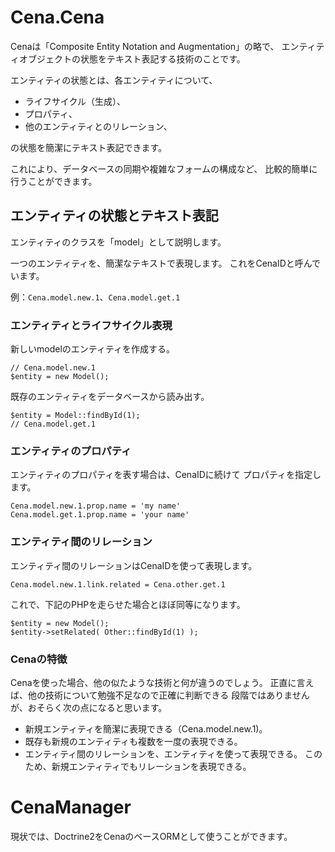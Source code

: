 Cena.Cena
=========

Cenaは「Composite Entity Notation and Augmentation」の略で、
エンティティオブジェクトの状態をテキスト表記する技術のことです。

エンティティの状態とは、各エンティティについて、

*   ライフサイクル（生成）、
*   プロパティ、
*   他のエンティティとのリレーション、

の状態を簡潔にテキスト表記できます。

これにより、データベースの同期や複雑なフォームの構成など、
比較的簡単に行うことができます。

エンティティの状態とテキスト表記
----------------------------

エンティティのクラスを「model」として説明します。

一つのエンティティを、簡潔なテキストで表現します。
これをCenaIDと呼んでいます。

例：```Cena.model.new.1```、```Cena.model.get.1```


### エンティティとライフサイクル表現

新しいmodelのエンティティを作成する。

```
// Cena.model.new.1
$entity = new Model();
```

既存のエンティティをデータベースから読み出す。

```
$entity = Model::findById(1);
// Cena.model.get.1
```

### エンティティのプロパティ

エンティティのプロパティを表す場合は、CenaIDに続けて
プロパティを指定します。

```
Cena.model.new.1.prop.name = 'my name'
Cena.model.get.1.prop.name = 'your name'
```


### エンティティ間のリレーション

エンティティ間のリレーションはCenaIDを使って表現します。

```
Cena.model.new.1.link.related = Cena.other.get.1
```

これで、下記のPHPを走らせた場合とほぼ同等になります。

``` 
$entity = new Model();
$entity->setRelated( Other::findById(1) );
```

### Cenaの特徴

Cenaを使った場合、他の似たような技術と何が違うのでしょう。
正直に言えば、他の技術について勉強不足なので正確に判断できる
段階ではありませんが、おそらく次の点になると思います。

*   新規エンティティを簡潔に表現できる（Cena.model.new.1)。
*   既存も新規のエンティティも複数を一度の表現できる。
*   エンティティ間のリレーションを、エンティティを使って表現できる。
    このため、新規エンティティでもリレーションを表現できる。

CenaManager
===========

現状では、Doctrine2をCenaのベースORMとして使うことができます。

